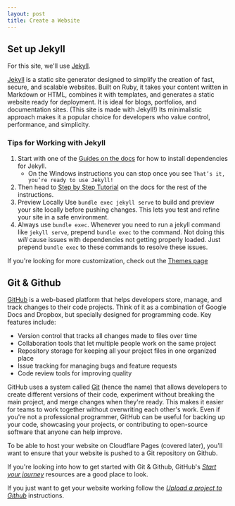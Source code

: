 ```yaml
---
layout: post
title: Create a Website
---
```


## Set up Jekyll

For this site, we'll use [Jekyll](https://jekyllrb.com/). 

[Jekyll](https://jekyllrb.com/) is a static site generator designed to simplify the creation of fast, secure, and scalable websites. 
Built on Ruby, it takes your content written in Markdown or HTML, combines it with templates, and generates a static website ready for deployment. 
It is ideal for blogs, portfolios, and documentation sites. (This site is made with Jekyll!) 
Its minimalistic approach makes it a popular choice for developers who value control, performance, and simplicity.

### Tips for Working with Jekyll
1. Start with one of the [Guides on the docs](https://jekyllrb.com/docs/installation/#guides) for how to install dependencies for Jekyll.
   - On the Windows instructions you can stop once you see `That’s it, you’re ready to use Jekyll!` 
2. Then head to [Step by Step Tutorial](https://jekyllrb.com/docs/step-by-step/01-setup/) on the docs for the rest of the instructions.
3. Preview Locally
   Use `bundle exec jekyll serve` to build and preview your site locally before pushing changes.
   This lets you test and refine your site in a safe environment.
4. Always use `bundle exec`. 
   Whenever you need to run a jekyll command like `jekyll serve`, prepend `bundle exec` to the command.
   Not doing this _will_ cause issues with dependencies not getting properly loaded.
   Just prepend `bundle exec` to these commands to resolve these issues.

If you're looking for more customization, check out the [Themes page](https://jekyllrb.com/docs/themes/)

## Git & Github

[GitHub](https://github.com/) is a web-based platform that helps developers store, manage,
and track changes to their code projects. 
Think of it as a combination of Google Docs and Dropbox, but specially designed for programming code.
Key features include:
- Version control that tracks all changes made to files over time 
- Collaboration tools that let multiple people work on the same project 
- Repository storage for keeping all your project files in one organized place 
- Issue tracking for managing bugs and feature requests 
- Code review tools for improving quality

GitHub uses a system called [Git](https://git-scm.com/) (hence the name)
that allows developers to create different versions of their code,
experiment without breaking the main project, and merge changes when they're ready.
This makes it easier for teams to work together without overwriting each other's work.
Even if you're not a professional programmer, GitHub can be useful for backing up your code,
showcasing your projects, or contributing to open-source software that anyone can help improve.

To be able to host your website on Cloudflare Pages (covered later),
you'll want to ensure that your website is pushed to a Git repository on Github.

If you're looking into how to get started with Git & Github,
GitHub's [_Start your journey_](https://docs.github.com/en/get-started/start-your-journey) 
resources are a good place to look. 

If you just want to get your website working follow the [_Upload a project to Github_](https://docs.github.com/en/get-started/start-your-journey/uploading-a-project-to-github) instructions.

